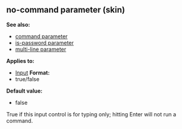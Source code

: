 ## no-command parameter (skin)
**See also:**
*   [command parameter](/ref/%7Bskin%7D/param/command.md) 
*   [is-password parameter](/ref/%7Bskin%7D/param/is-password.md) 
*   [multi-line parameter](/ref/%7Bskin%7D/param/multi-line.md) 
<!-- -->
**Applies to:**
*   [Input](/ref/%7Bskin%7D/control/input.md) <!-- -->
**Format:**
*   true/false
<!-- -->
**Default value:**
*   false


True if this input control is for typing only; hitting Enter
will not run a command.